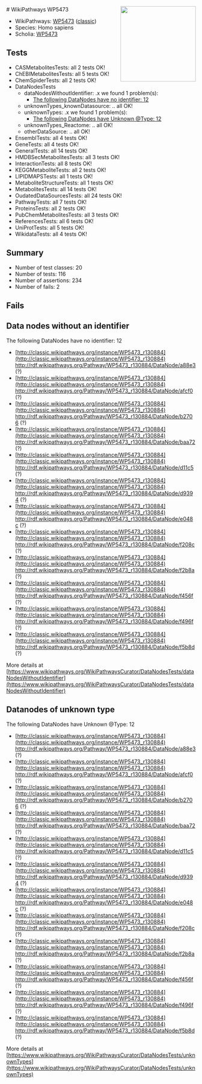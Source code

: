 <img style="float: right; width: 200px" src="https://upload.wikimedia.org/wikipedia/commons/thumb/8/83/Wplogo_with_text_500.png/640px-Wplogo_with_text_500.png" />
# WikiPathways WP5473

* WikiPathways: [WP5473](https://wikipathways.org/pathways/WP5473) ([classic](https://classic.wikipathways.org/instance/WP5473))
* Species: Homo sapiens
* Scholia: [WP5473](https://scholia.toolforge.org/wikipathways/WP5473)
## Tests
* CASMetabolitesTests: all 2 tests OK!
* ChEBIMetabolitesTests: all 5 tests OK!
* ChemSpiderTests: all 2 tests OK!
* DataNodesTests
    * dataNodesWithoutIdentifier: .x we found 1 problem(s):
        * [The following DataNodes have no identifier: 12](#8792c492)
    * unknownTypes_knownDatasource: .. all OK!
    * unknownTypes: .x we found 1 problem(s):
        * [The following DataNodes have Unknown @Type: 12](#ef950833)
    * unknownTypes_Reactome: .. all OK!
    * otherDataSource: .. all OK!
* EnsemblTests: all 4 tests OK!
* GeneTests: all 4 tests OK!
* GeneralTests: all 14 tests OK!
* HMDBSecMetabolitesTests: all 3 tests OK!
* InteractionTests: all 8 tests OK!
* KEGGMetaboliteTests: all 2 tests OK!
* LIPIDMAPSTests: all 1 tests OK!
* MetaboliteStructureTests: all 1 tests OK!
* MetabolitesTests: all 14 tests OK!
* OudatedDataSourcesTests: all 24 tests OK!
* PathwayTests: all 7 tests OK!
* ProteinsTests: all 2 tests OK!
* PubChemMetabolitesTests: all 3 tests OK!
* ReferencesTests: all 6 tests OK!
* UniProtTests: all 5 tests OK!
* WikidataTests: all 4 tests OK!


## Summary

* Number of test classes: 20
* Number of tests: 116
* Number of assertions: 234
* Number of fails: 2

## Fails

<a name="8792c492" />

## Data nodes without an identifier

The following DataNodes have no identifier: 12

* [http://classic.wikipathways.org/instance/WP5473_r130884](http://classic.wikipathways.org/instance/WP5473_r130884) http://rdf.wikipathways.org/Pathway/WP5473_r130884/DataNode/a88e3 (?)
* [http://classic.wikipathways.org/instance/WP5473_r130884](http://classic.wikipathways.org/instance/WP5473_r130884) http://rdf.wikipathways.org/Pathway/WP5473_r130884/DataNode/afcf0 (?)
* [http://classic.wikipathways.org/instance/WP5473_r130884](http://classic.wikipathways.org/instance/WP5473_r130884) http://rdf.wikipathways.org/Pathway/WP5473_r130884/DataNode/b2706 (?)
* [http://classic.wikipathways.org/instance/WP5473_r130884](http://classic.wikipathways.org/instance/WP5473_r130884) http://rdf.wikipathways.org/Pathway/WP5473_r130884/DataNode/baa72 (?)
* [http://classic.wikipathways.org/instance/WP5473_r130884](http://classic.wikipathways.org/instance/WP5473_r130884) http://rdf.wikipathways.org/Pathway/WP5473_r130884/DataNode/d11c5 (?)
* [http://classic.wikipathways.org/instance/WP5473_r130884](http://classic.wikipathways.org/instance/WP5473_r130884) http://rdf.wikipathways.org/Pathway/WP5473_r130884/DataNode/d9394 (?)
* [http://classic.wikipathways.org/instance/WP5473_r130884](http://classic.wikipathways.org/instance/WP5473_r130884) http://rdf.wikipathways.org/Pathway/WP5473_r130884/DataNode/e048c (?)
* [http://classic.wikipathways.org/instance/WP5473_r130884](http://classic.wikipathways.org/instance/WP5473_r130884) http://rdf.wikipathways.org/Pathway/WP5473_r130884/DataNode/f208c (?)
* [http://classic.wikipathways.org/instance/WP5473_r130884](http://classic.wikipathways.org/instance/WP5473_r130884) http://rdf.wikipathways.org/Pathway/WP5473_r130884/DataNode/f2b8a (?)
* [http://classic.wikipathways.org/instance/WP5473_r130884](http://classic.wikipathways.org/instance/WP5473_r130884) http://rdf.wikipathways.org/Pathway/WP5473_r130884/DataNode/f456f (?)
* [http://classic.wikipathways.org/instance/WP5473_r130884](http://classic.wikipathways.org/instance/WP5473_r130884) http://rdf.wikipathways.org/Pathway/WP5473_r130884/DataNode/f496f (?)
* [http://classic.wikipathways.org/instance/WP5473_r130884](http://classic.wikipathways.org/instance/WP5473_r130884) http://rdf.wikipathways.org/Pathway/WP5473_r130884/DataNode/f5b8d (?)


More details at [https://www.wikipathways.org/WikiPathwaysCurator/DataNodesTests/dataNodesWithoutIdentifier](https://www.wikipathways.org/WikiPathwaysCurator/DataNodesTests/dataNodesWithoutIdentifier)

<a name="ef950833" />

## Datanodes of unknown type

The following DataNodes have Unknown @Type: 12

* [http://classic.wikipathways.org/instance/WP5473_r130884](http://classic.wikipathways.org/instance/WP5473_r130884) http://rdf.wikipathways.org/Pathway/WP5473_r130884/DataNode/a88e3 (?)
* [http://classic.wikipathways.org/instance/WP5473_r130884](http://classic.wikipathways.org/instance/WP5473_r130884) http://rdf.wikipathways.org/Pathway/WP5473_r130884/DataNode/afcf0 (?)
* [http://classic.wikipathways.org/instance/WP5473_r130884](http://classic.wikipathways.org/instance/WP5473_r130884) http://rdf.wikipathways.org/Pathway/WP5473_r130884/DataNode/b2706 (?)
* [http://classic.wikipathways.org/instance/WP5473_r130884](http://classic.wikipathways.org/instance/WP5473_r130884) http://rdf.wikipathways.org/Pathway/WP5473_r130884/DataNode/baa72 (?)
* [http://classic.wikipathways.org/instance/WP5473_r130884](http://classic.wikipathways.org/instance/WP5473_r130884) http://rdf.wikipathways.org/Pathway/WP5473_r130884/DataNode/d11c5 (?)
* [http://classic.wikipathways.org/instance/WP5473_r130884](http://classic.wikipathways.org/instance/WP5473_r130884) http://rdf.wikipathways.org/Pathway/WP5473_r130884/DataNode/d9394 (?)
* [http://classic.wikipathways.org/instance/WP5473_r130884](http://classic.wikipathways.org/instance/WP5473_r130884) http://rdf.wikipathways.org/Pathway/WP5473_r130884/DataNode/e048c (?)
* [http://classic.wikipathways.org/instance/WP5473_r130884](http://classic.wikipathways.org/instance/WP5473_r130884) http://rdf.wikipathways.org/Pathway/WP5473_r130884/DataNode/f208c (?)
* [http://classic.wikipathways.org/instance/WP5473_r130884](http://classic.wikipathways.org/instance/WP5473_r130884) http://rdf.wikipathways.org/Pathway/WP5473_r130884/DataNode/f2b8a (?)
* [http://classic.wikipathways.org/instance/WP5473_r130884](http://classic.wikipathways.org/instance/WP5473_r130884) http://rdf.wikipathways.org/Pathway/WP5473_r130884/DataNode/f456f (?)
* [http://classic.wikipathways.org/instance/WP5473_r130884](http://classic.wikipathways.org/instance/WP5473_r130884) http://rdf.wikipathways.org/Pathway/WP5473_r130884/DataNode/f496f (?)
* [http://classic.wikipathways.org/instance/WP5473_r130884](http://classic.wikipathways.org/instance/WP5473_r130884) http://rdf.wikipathways.org/Pathway/WP5473_r130884/DataNode/f5b8d (?)


More details at [https://www.wikipathways.org/WikiPathwaysCurator/DataNodesTests/unknownTypes](https://www.wikipathways.org/WikiPathwaysCurator/DataNodesTests/unknownTypes)

